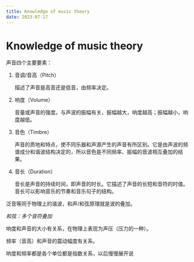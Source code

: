 ```yaml
---
title: Knowledge of music theory
date: 2023-07-17
---
```


# Knowledge of music theory

声音四个主要要素：

1. 音调/音高（Pitch）

   描述了声音是高音还是低音，由频率决定。

2. 响度（Volume）

   音量或声音的强度。与声波的振幅有关，振幅越大，响度越高；振幅越小，响度越低。

3. 音色（Timbre）

   声音的质地和特点，使不同乐器和声源产生的声音有所区别。它是由声波的频谱成分和谐波结构决定的，所以音色是不同频率、振幅的音波相互叠加的结果。

4. 音长（Duration）

   音长是声音的持续时间，即声音的时长。它描述了声音的长短和音符的时值。音长可以影响音乐的节奏和音乐句子的结构。

泛音等同于物理上的谐波，和声/和弦原理就是波的叠加。

*和弦：多个音符叠加*

响度和声音的大小有关系，在物理上表现为声压（压力的一种）。

频率（音高）和声音的震动幅度有关系。

响度和频率都是各个单位都是指数关系，以后慢慢展开说 

